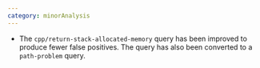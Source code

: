 ```yaml
---
category: minorAnalysis
---
```

* The `cpp/return-stack-allocated-memory` query has been improved to produce fewer false positives. The
  query has also been converted to a `path-problem` query.